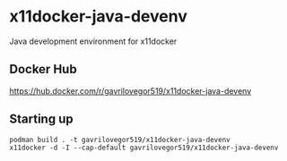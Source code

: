 # x11docker-java-devenv

Java development environment for x11docker

## Docker Hub

<https://hub.docker.com/r/gavrilovegor519/x11docker-java-devenv>

## Starting up

```shell
podman build . -t gavrilovegor519/x11docker-java-devenv
x11docker -d -I --cap-default gavrilovegor519/x11docker-java-devenv
```
